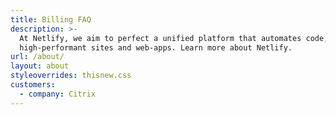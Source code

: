 ```yaml
---
title: Billing FAQ
description: >-
  At Netlify, we aim to perfect a unified platform that automates code; creating
  high-performant sites and web-apps. Learn more about Netlify.
url: /about/
layout: about
styleoverrides: thisnew.css
customers:
  - company: Citrix
---
```


